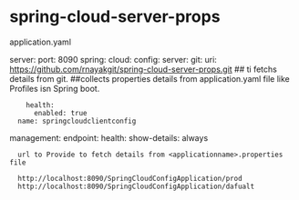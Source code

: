# spring-cloud-server-props



application.yaml 

server:
  port: 8090
spring:
  cloud:
    config:
      server:
        git:
          uri: https://github.com/rnayakgit/spring-cloud-server-props.git ## ti fetchs details from git.
         ##collects properties details from application.yaml file like Profiles isn Spring boot.

        health:
          enabled: true
      name: springcloudclientconfig

management:
  endpoint:
    health:
      show-details: always
      
      
      
      url to Provide to fetch details from <applicationname>.properties file
      
      http://localhost:8090/SpringCloudConfigApplication/prod
      http://localhost:8090/SpringCloudConfigApplication/dafualt
